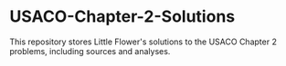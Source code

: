 # USACO-Chapter-2-Solutions
This repository stores Little Flower's solutions to the USACO Chapter 2 problems, including sources and analyses.
